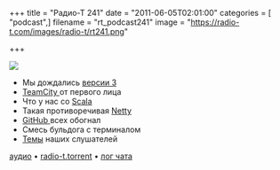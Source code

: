 +++
title = "Радио-Т 241"
date = "2011-06-05T02:01:00"
categories = [ "podcast",]
filename = "rt_podcast241"
image = "https://radio-t.com/images/radio-t/rt241.png"

+++

![](https://radio-t.com/images/radio-t/rt241.png)

- Мы дождались [версии 3](https://lkml.org/lkml/2011/5/29/204)
- [TeamCity ](http://www.jetbrains.com/teamcity/)от первого лица
- Что у нас со [Scala](http://blog.lexspoon.org/2011/06/martin-odersky-on-state-of-scala.html)
- Такая противоречивая [Netty](http://www.redmonk.com/jgovernor/2011/05/12/typesafe-the-polyglot-revolution-continues-apace/)
- [GitHub ](http://habrahabr.ru/blogs/Git/120535/)всех обогнал
- Смесь бульдога с терминалом
- [Темы](/p/2011/06/01/prep-241/) наших слушателей

[аудио](https://archive.rucast.net/radio-t/media/rt_podcast241.mp3) • [radio-t.torrent](http://www.radio-t.com/torrents/rt_podcast241.mp3.torrent) • [лог чата](http://chat.radio-t.com/logs/radio-t-241.html)<audio src="https://archive.rucast.net/radio-t/media/rt_podcast241.mp3" preload="none"></audio>
